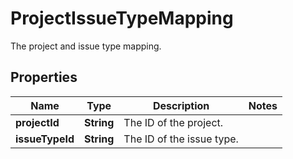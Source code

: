 

# ProjectIssueTypeMapping

The project and issue type mapping.

## Properties

Name | Type | Description | Notes
------------ | ------------- | ------------- | -------------
**projectId** | **String** | The ID of the project. | 
**issueTypeId** | **String** | The ID of the issue type. | 




